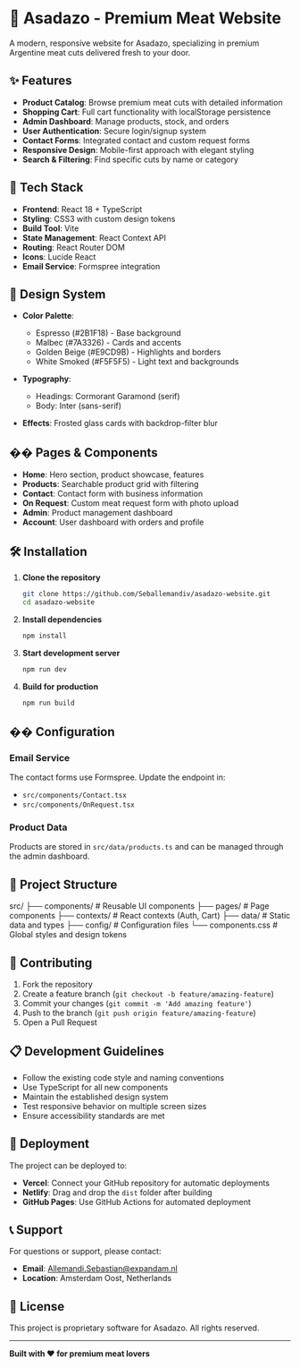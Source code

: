 # 🥩 Asadazo - Premium Meat Website

A modern, responsive website for Asadazo, specializing in premium Argentine meat cuts delivered fresh to your door.

## ✨ Features

- **Product Catalog**: Browse premium meat cuts with detailed information
- **Shopping Cart**: Full cart functionality with localStorage persistence
- **Admin Dashboard**: Manage products, stock, and orders
- **User Authentication**: Secure login/signup system
- **Contact Forms**: Integrated contact and custom request forms
- **Responsive Design**: Mobile-first approach with elegant styling
- **Search & Filtering**: Find specific cuts by name or category

## 🚀 Tech Stack

- **Frontend**: React 18 + TypeScript
- **Styling**: CSS3 with custom design tokens
- **Build Tool**: Vite
- **State Management**: React Context API
- **Routing**: React Router DOM
- **Icons**: Lucide React
- **Email Service**: Formspree integration

## 🎨 Design System

- **Color Palette**: 
  - Espresso (#2B1F18) - Base background
  - Malbec (#7A3326) - Cards and accents
  - Golden Beige (#E9CD9B) - Highlights and borders
  - White Smoked (#F5F5F5) - Light text and backgrounds

- **Typography**: 
  - Headings: Cormorant Garamond (serif)
  - Body: Inter (sans-serif)

- **Effects**: Frosted glass cards with backdrop-filter blur

## �� Pages & Components

- **Home**: Hero section, product showcase, features
- **Products**: Searchable product grid with filtering
- **Contact**: Contact form with business information
- **On Request**: Custom meat request form with photo upload
- **Admin**: Product management dashboard
- **Account**: User dashboard with orders and profile

## 🛠️ Installation

1. **Clone the repository**
   ```bash
   git clone https://github.com/Seballemandiv/asadazo-website.git
   cd asadazo-website
   ```

2. **Install dependencies**
   ```bash
   npm install
   ```

3. **Start development server**
   ```bash
   npm run dev
   ```

4. **Build for production**
   ```bash
   npm run build
   ```

## �� Configuration

### Email Service
The contact forms use Formspree. Update the endpoint in:
- `src/components/Contact.tsx`
- `src/components/OnRequest.tsx`

### Product Data
Products are stored in `src/data/products.ts` and can be managed through the admin dashboard.

## 📁 Project Structure

src/
├── components/ # Reusable UI components
├── pages/ # Page components
├── contexts/ # React contexts (Auth, Cart)
├── data/ # Static data and types
├── config/ # Configuration files
└── components.css # Global styles and design tokens


## 🤝 Contributing

1. Fork the repository
2. Create a feature branch (`git checkout -b feature/amazing-feature`)
3. Commit your changes (`git commit -m 'Add amazing feature'`)
4. Push to the branch (`git push origin feature/amazing-feature`)
5. Open a Pull Request

## 📋 Development Guidelines

- Follow the existing code style and naming conventions
- Use TypeScript for all new components
- Maintain the established design system
- Test responsive behavior on multiple screen sizes
- Ensure accessibility standards are met

## 🚀 Deployment

The project can be deployed to:
- **Vercel**: Connect your GitHub repository for automatic deployments
- **Netlify**: Drag and drop the `dist` folder after building
- **GitHub Pages**: Use GitHub Actions for automated deployment

## 📞 Support

For questions or support, please contact:
- **Email**: Allemandi.Sebastian@expandam.nl
- **Location**: Amsterdam Oost, Netherlands

## 📄 License

This project is proprietary software for Asadazo. All rights reserved.

---

**Built with ❤️ for premium meat lovers**
